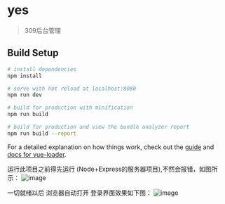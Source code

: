 # yes

> 309后台管理

## Build Setup

``` bash
# install dependencies
npm install

# serve with hot reload at localhost:8080
npm run dev

# build for production with minification
npm run build

# build for production and view the bundle analyzer report
npm run build --report
```

For a detailed explanation on how things work, check out the [guide](http://vuejs-templates.github.io/webpack/) and [docs for vue-loader](http://vuejs.github.io/vue-loader).

运行此项目之前得先运行 (Node+Express的服务器项目),不然会报错，如图所示：
![image](https://github.com/tzy13755126023/309-Admin/blob/master/img-folder/NoServer.png)


一切就绪以后  浏览器自动打开   登录界面效果如下图：
![image](https://github.com/tzy13755126023/309-Admin/blob/master/img-folder/login.png)
